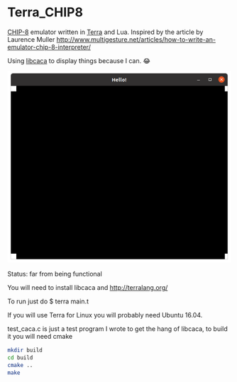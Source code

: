 Terra\_CHIP8
============

[CHIP-8](https://en.wikipedia.org/wiki/CHIP-8) emulator written in [Terra](http://terralang.org/index.html) and Lua. Inspired by the article by Laurence Muller http://www.multigesture.net/articles/how-to-write-an-emulator-chip-8-interpreter/

Using [libcaca](http://caca.zoy.org/wiki/libcaca) to display things because I can. :joy:

![Screenshot](test_program.png)

Status: far from being functional

You will need to install libcaca and http://terralang.org/

To run just do $ terra main.t

If you will use Terra for Linux you will probably need Ubuntu 16.04.

test\_caca.c is just a test program I wrote to get the hang of libcaca, to build it you will need cmake

```bash
mkdir build
cd build
cmake ..
make
```
